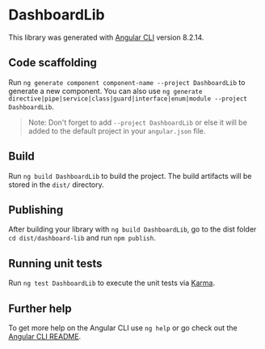 # DashboardLib

This library was generated with [Angular CLI](https://github.com/angular/angular-cli) version 8.2.14.

## Code scaffolding

Run `ng generate component component-name --project DashboardLib` to generate a new component. You can also use `ng generate directive|pipe|service|class|guard|interface|enum|module --project DashboardLib`.
> Note: Don't forget to add `--project DashboardLib` or else it will be added to the default project in your `angular.json` file. 

## Build

Run `ng build DashboardLib` to build the project. The build artifacts will be stored in the `dist/` directory.

## Publishing

After building your library with `ng build DashboardLib`, go to the dist folder `cd dist/dashboard-lib` and run `npm publish`.

## Running unit tests

Run `ng test DashboardLib` to execute the unit tests via [Karma](https://karma-runner.github.io).

## Further help

To get more help on the Angular CLI use `ng help` or go check out the [Angular CLI README](https://github.com/angular/angular-cli/blob/master/README.md).
